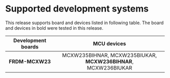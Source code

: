 # Supported development systems

This release supports board and devices listed in following table. The board and devices in bold were tested in this release.

|Development boards|MCU devices|
|:--:              |:--:       |
|**FRDM-MCXW23**|MCXW235BIHNAR, MCXW235BIUKAR, **MCXW236BIHNAR**,<br> MCXW236BIUKAR|
